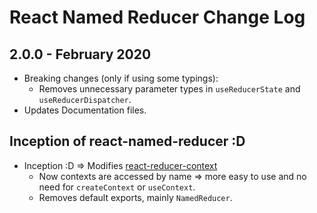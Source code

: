 # React Named Reducer Change Log

## 2.0.0 - February 2020

* Breaking changes (only if using some typings):
  * Removes unnecessary parameter types in `useReducerState` and `useReducerDispatcher`.
* Updates Documentation files.

## Inception of react-named-reducer :D

* Inception :D => Modifies [react-reducer-context](https://www.npmjs.com/package/react-reducer-context)
  * Now contexts are accessed by name => more easy to use and no need for `createContext` or `useContext`.
  * Removes default exports, mainly `NamedReducer`.
